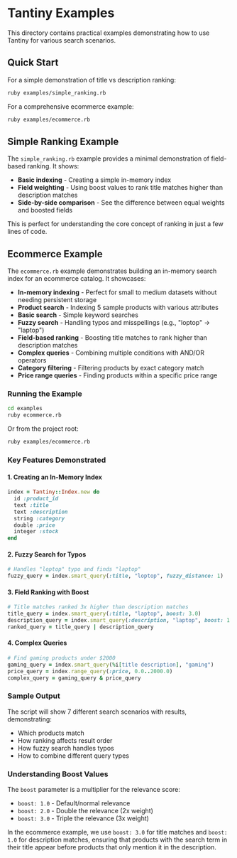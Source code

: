 # Tantiny Examples

This directory contains practical examples demonstrating how to use Tantiny for various search scenarios.

## Quick Start

For a simple demonstration of title vs description ranking:

```bash
ruby examples/simple_ranking.rb
```

For a comprehensive ecommerce example:

```bash
ruby examples/ecommerce.rb
```

## Simple Ranking Example

The `simple_ranking.rb` example provides a minimal demonstration of field-based ranking. It shows:

- **Basic indexing** - Creating a simple in-memory index
- **Field weighting** - Using boost values to rank title matches higher than description matches
- **Side-by-side comparison** - See the difference between equal weights and boosted fields

This is perfect for understanding the core concept of ranking in just a few lines of code.

## Ecommerce Example

The `ecommerce.rb` example demonstrates building an in-memory search index for an ecommerce catalog. It showcases:

- **In-memory indexing** - Perfect for small to medium datasets without needing persistent storage
- **Product search** - Indexing 5 sample products with various attributes
- **Basic search** - Simple keyword searches
- **Fuzzy search** - Handling typos and misspellings (e.g., "loptop" → "laptop")
- **Field-based ranking** - Boosting title matches to rank higher than description matches
- **Complex queries** - Combining multiple conditions with AND/OR operators
- **Category filtering** - Filtering products by exact category match
- **Price range queries** - Finding products within a specific price range

### Running the Example

```bash
cd examples
ruby ecommerce.rb
```

Or from the project root:

```bash
ruby examples/ecommerce.rb
```

### Key Features Demonstrated

#### 1. Creating an In-Memory Index

```ruby
index = Tantiny::Index.new do
  id :product_id
  text :title
  text :description
  string :category
  double :price
  integer :stock
end
```

#### 2. Fuzzy Search for Typos

```ruby
# Handles "loptop" typo and finds "laptop"
fuzzy_query = index.smart_query(:title, "loptop", fuzzy_distance: 1)
```

#### 3. Field Ranking with Boost

```ruby
# Title matches ranked 3x higher than description matches
title_query = index.smart_query(:title, "laptop", boost: 3.0)
description_query = index.smart_query(:description, "laptop", boost: 1.0)
ranked_query = title_query | description_query
```

#### 4. Complex Queries

```ruby
# Find gaming products under $2000
gaming_query = index.smart_query(%i[title description], "gaming")
price_query = index.range_query(:price, 0.0..2000.0)
complex_query = gaming_query & price_query
```

### Sample Output

The script will show 7 different search scenarios with results, demonstrating:

- Which products match
- How ranking affects result order
- How fuzzy search handles typos
- How to combine different query types

### Understanding Boost Values

The `boost` parameter is a multiplier for the relevance score:

- `boost: 1.0` - Default/normal relevance
- `boost: 2.0` - Double the relevance (2x weight)
- `boost: 3.0` - Triple the relevance (3x weight)

In the ecommerce example, we use `boost: 3.0` for title matches and `boost: 1.0` for description matches, ensuring that products with the search term in their title appear before products that only mention it in the description.
